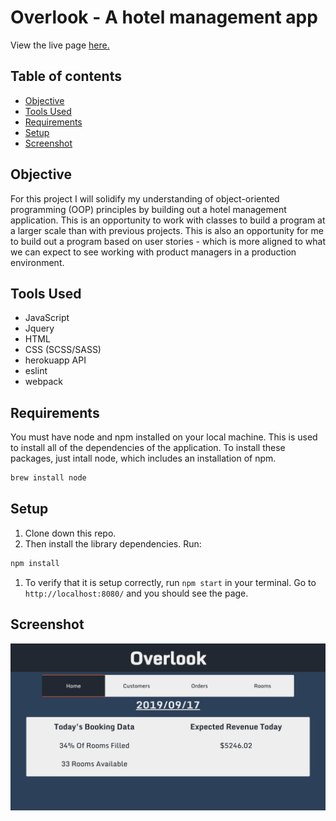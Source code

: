 # Overlook - A hotel management app
View the live page [here.](https://bradybridges.github.io/overlook/)

## Table of contents
* [Objective](#Objective)
* [Tools Used](#Tools-Used)
* [Requirements](#Requirements)
* [Setup](#Setup)
* [Screenshot](#Screenshots) 

## Objective
  
  For this project I will solidify my understanding of object-oriented programming (OOP) principles by building out a hotel management application. This is an opportunity to work with classes to build a program at a larger scale than with previous projects. This is also an opportunity for me to build out a program based on user stories - which is more aligned to what we can expect to see working with product managers in a production environment.

## Tools Used

- JavaScript
- Jquery
- HTML
- CSS (SCSS/SASS)
- herokuapp API
- eslint
- webpack

## Requirements

You must have node and npm installed on your local machine. This is used to install all of the dependencies of the application. To install these packages, just intall node, which includes an installation of npm.

```bash
brew install node
```

## Setup

1. Clone down this repo.
1. Then install the library dependencies. Run:

```bash
npm install
```
1. To verify that it is setup correctly, run `npm start` in your terminal. Go to `http://localhost:8080/` and you should see the page.

## Screenshot
![screenshot](https://github.com/bradybridges/overlook/blob/master/images/screenshot.png)






